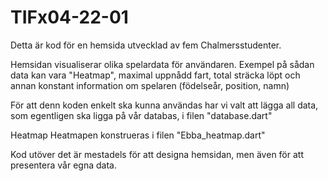 # TIFx04-22-01

Detta är kod för en hemsida utvecklad av fem Chalmersstudenter. 

Hemsidan visualiserar olika spelardata för användaren.
Exempel på sådan data kan vara "Heatmap", maximal uppnådd fart, 
total sträcka löpt och annan konstant information om spelaren
(födelseår, position, namn)

För att denn koden enkelt ska kunna användas har vi valt att 
lägga all data, som egentligen ska ligga på vår databas, i filen 
"database.dart"

Heatmap
Heatmapen konstrueras i filen "Ebba_heatmap.dart"

Kod utöver det är mestadels för att designa hemsidan, 
men även för att presentera vår egna data.
